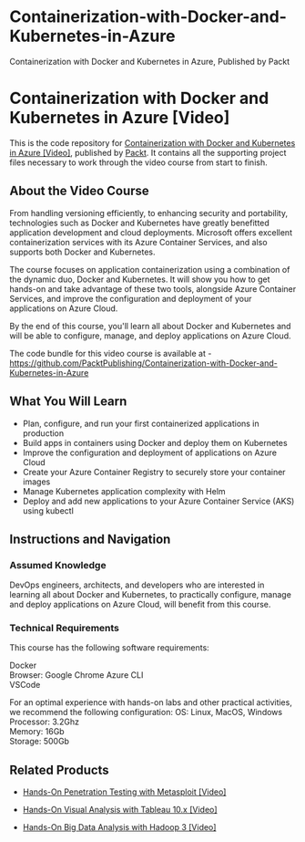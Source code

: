 # Containerization-with-Docker-and-Kubernetes-in-Azure
Containerization with Docker and Kubernetes in Azure, Published by Packt
# Containerization with Docker and Kubernetes in Azure [Video]
This is the code repository for [Containerization with Docker and Kubernetes in Azure [Video]](https://www.packtpub.com/virtualization-and-cloud/containerization-docker-and-kubernetes-azure-video), published by [Packt](https://www.packtpub.com/?utm_source=github). 
It contains all the supporting project files necessary to work through the video course from start to finish.
## About the Video Course
From handling versioning efficiently, to enhancing security and portability, technologies such as Docker and Kubernetes have greatly benefitted application development 
and cloud deployments. Microsoft offers excellent containerization services with its Azure Container Services, and also supports both Docker and Kubernetes. 

The course focuses on application containerization using a combination of the dynamic duo, Docker and Kubernetes. It will show you how to get hands-on and take advantage 
of these two tools, alongside Azure Container Services, and improve the configuration and deployment of your applications on Azure Cloud. 

By the end of this course, you'll learn all about Docker and Kubernetes and will be able to configure, manage, and deploy applications on Azure Cloud.

The code bundle for this video course is available at - https://github.com/PacktPublishing/Containerization-with-Docker-and-Kubernetes-in-Azure

<H2>What You Will Learn</H2>
<DIV class=book-info-will-learn-text>
<UL>
<LI>Plan, configure, and run your first containerized applications in production
<LI>Build apps in containers using Docker and deploy them on Kubernetes
<LI>Improve the configuration and deployment of applications on Azure Cloud
<LI>Create your Azure Container Registry to securely store your container images
<LI>Manage Kubernetes application complexity with Helm
<LI>Deploy and add new applications to your Azure Container Service (AKS) using kubectl
</LI></UL></DIV>

## Instructions and Navigation
### Assumed Knowledge
DevOps engineers, architects, and developers who are interested in learning all about Docker and Kubernetes, 
to practically configure, manage and deploy applications on Azure Cloud, will benefit from this course.
### Technical Requirements
This course has the following software requirements:<br/>

Docker	<br/>
Browser: Google Chrome
Azure CLI <br/>
VSCode <br/>

For an optimal experience with hands-on labs and other practical activities, we recommend the following configuration:
OS: Linux, MacOS, Windows<br/>
Processor: 3.2Ghz<br/>
Memory: 16Gb<br/>
Storage: 500Gb<br/>

## Related Products
* [Hands-On Penetration Testing with Metasploit [Video]](https://www.packtpub.com/networking-and-servers/hands-penetration-testing-metasploit-video)

* [Hands-On Visual Analysis with Tableau 10.x [Video]](https://www.packtpub.com/big-data-and-business-intelligence/hands-visual-analysis-tableau-10x-video)

* [Hands-On Big Data Analysis with Hadoop 3 [Video]](https://www.packtpub.com/big-data-and-business-intelligence/hands-big-data-analysis-hadoop-3-video)

